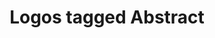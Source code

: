 ---
layout: blog_by_tag
title: 'Logos tagged Abstract'
tag: abstract
permalink: /unilogos/abstract/
---